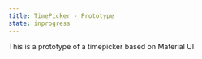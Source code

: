 ```yaml
---
title: TimePicker - Prototype
state: inprogress
---
```


This is a prototype of a timepicker based on Material UI